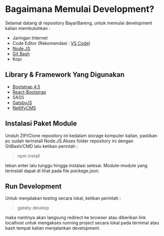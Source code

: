 <!--DENDENSE Boilerplate-NetlifyCMS-->

# Bagaimana Memulai Development?

Selamat datang di repository BayarBareng, untuk memulai development kalian membutuhkan :

- Jaringan Internet
- Code Editor (Rekomendasi : [VS Code](https://code.visualstudio.com/download))
- [Node.JS](https://nodejs.org/en/download/)
- [Git Bash](https://git-scm.com/download/win)
- Kopi

## Library & Framework Yang Digunakan

- [Bootstrap 4.5](https://getbootstrap.com/docs/4.5/getting-started/introduction/)
- [React-Bootstrap](https://react-bootstrap.github.io/)
- SASS
- [GatsbyJS](https://www.gatsbyjs.com/docs/)
- [NetlifyCMS](https://www.netlifycms.org/docs/intro/)

## Instalasi Paket Module

Unduh ZIP/Clone repository ini kedalam storage komputer kalian, pastikan pc sudah terinstall Node.JS.Akses folder repository ini dengan GitBash/CMD lalu ketikan perintah :

> npm install

tekan enter lalu tunggu hingga instalasi selesai. Module-module yang terinstall dapat di lihat pada file _package.json_.

## Run Development

Untuk menjalakan testing secara lokal, ketikan perintah :

> gatsby develop

maka nantinya akan langsung redirect ke browser atau diberikan link localhost untuk mengakses running project secara lokal pada terminal atau bash tempat kalian menjalankan development.
